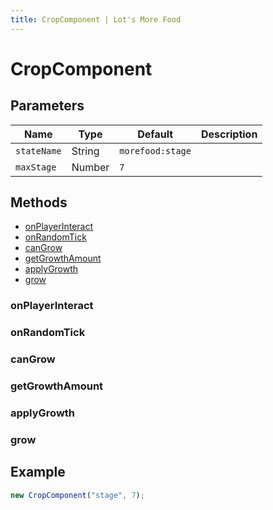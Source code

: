 ```yaml
---
title: CropComponent | Lot's More Food
---
```


# CropComponent

## Parameters

| Name        | Type   | Default          | Description |
| ----------- | ------ | ---------------- | ----------- |
| `stateName` | String | `morefood:stage` |             |
| `maxStage`  | Number | `7`              |             |

## Methods

- [onPlayerInteract](#onplayerinteract)
- [onRandomTick](#onrandomtick)
- [canGrow](#cangrow)
- [getGrowthAmount](#getgrowthamount)
- [applyGrowth](#applygrowth)
- [grow](#grow)

### onPlayerInteract

### onRandomTick

### canGrow

### getGrowthAmount

### applyGrowth

### grow

## Example

```js
new CropComponent("stage", 7);
```
